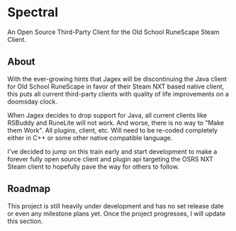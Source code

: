# Spectral
An Open Source Third-Party Client for the Old School RuneScape Steam Client.

## About
With the ever-growing hints that Jagex will be discontinuing the Java client for 
Old School RuneScape in favor of their Steam NXT based native client, this puts all current
third-party clients with quality of life improvements on a doomsday clock.

When Jagex decides to drop support for Java, all current clients like RSBuddy and RuneLite will
not work. And worse, there is no way to "Make them Work". All plugins, client, etc. Will need to
be re-coded completely either in C++ or some other native compatible language.

I've decided to jump on this train early and start development to make a forever fully
open source client and plugin api targeting the OSRS NXT Steam client to hopefully
pave the way for others to follow.

## Roadmap
This project is still heavily under development and has no set release date or 
even any milestone plans yet. Once the project progresses, I will update this section.
